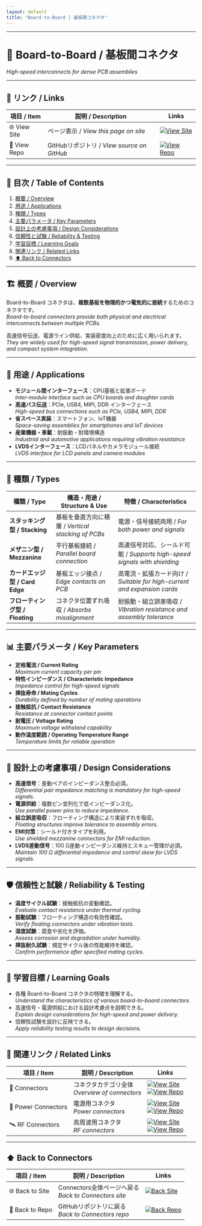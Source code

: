 ```yaml
---
layout: default
title: "Board-to-Board | 基板間コネクタ"
---
```


---

# 🧩 Board-to-Board / 基板間コネクタ
*High-speed interconnects for dense PCB assemblies*

---

## 🔗 リンク / Links

| 項目 / Item | 説明 / Description | Links |
|-------------|-------------------|-------|
| 🌐 View Site | ページ表示 / *View this page on site* | [![View Site](https://img.shields.io/badge/View-Site-brightgreen?style=for-the-badge&logo=githubpages)](https://samizo-aitl.github.io/Edusemi-Plus/Assembly-Integration/Connectors/Board-to-Board/) |
| 📂 View Repo | GitHubリポジトリ / *View source on GitHub* | [![View Repo](https://img.shields.io/badge/View-Repo-blue?style=for-the-badge&logo=github)](https://github.com/Samizo-AITL/Edusemi-Plus/blob/main/Assembly-Integration/Connectors/Board-to-Board.md) |

---

## 📑 目次 / Table of Contents
1. [概要 / Overview](#-概要--overview)  
2. [用途 / Applications](#-用途--applications)  
3. [種類 / Types](#-種類--types)  
4. [主要パラメータ / Key Parameters](#-主要パラメータ--key-parameters)  
5. [設計上の考慮事項 / Design Considerations](#-設計上の考慮事項--design-considerations)  
6. [信頼性と試験 / Reliability & Testing](#-信頼性と試験--reliability--testing)  
7. [学習目標 / Learning Goals](#-学習目標--learning-goals)  
8. [関連リンク / Related Links](#-関連リンク--related-links)  
9. [⬆️ Back to Connectors](#️-back-to-connectors)  

---

## 🏗 概要 / Overview
Board-to-Board コネクタは、**複数基板を物理的かつ電気的に接続**するためのコネクタです。  
*Board-to-board connectors provide both physical and electrical interconnects between multiple PCBs.*  

高速信号伝送、電源ライン供給、実装密度向上のために広く用いられます。  
*They are widely used for high-speed signal transmission, power delivery, and compact system integration.*  

---

## 🎯 用途 / Applications
- **モジュール間インターフェース**：CPU基板と拡張ボード  
  *Inter-module interface such as CPU boards and daughter cards*  
- **高速バス伝送**：PCIe, USB4, MIPI, DDR インターフェース  
  *High-speed bus connections such as PCIe, USB4, MIPI, DDR*  
- **省スペース実装**：スマートフォン、IoT機器  
  *Space-saving assemblies for smartphones and IoT devices*  
- **産業機器・車載**：耐振動・耐環境構造  
  *Industrial and automotive applications requiring vibration resistance*
- **LVDSインターフェース**：LCDパネルやカメラモジュール接続  
  *LVDS interface for LCD panels and camera modules*

---

## 🧩 種類 / Types
| 種類 / Type | 構造・用途 / Structure & Use | 特徴 / Characteristics |
|-------------|-------------------------------|-------------------------|
| **スタッキング型 / Stacking** | 基板を垂直方向に積層 / *Vertical stacking of PCBs* | 電源・信号接続両用 / *For both power and signals* |
| **メザニン型 / Mezzanine** | 平行基板接続 / *Parallel board connection* | 高速信号対応、シールド可能 / *Supports high-speed signals with shielding* |
| **カードエッジ型 / Card Edge** | 基板エッジ接点 / *Edge contacts on PCB* | 高電流・拡張カード向け / *Suitable for high-current and expansion cards* |
| **フローティング型 / Floating** | コネクタ位置ずれ吸収 / *Absorbs misalignment* | 耐振動・組立誤差吸収 / *Vibration resistance and assembly tolerance* |

---

## 📊 主要パラメータ / Key Parameters
- **定格電流 / Current Rating**  
  *Maximum current capacity per pin*  
- **特性インピーダンス / Characteristic Impedance**  
  *Impedance control for high-speed signals*  
- **挿抜寿命 / Mating Cycles**  
  *Durability defined by number of mating operations*  
- **接触抵抗 / Contact Resistance**  
  *Resistance at connector contact points*  
- **耐電圧 / Voltage Rating**  
  *Maximum voltage withstand capability*  
- **動作温度範囲 / Operating Temperature Range**  
  *Temperature limits for reliable operation*  

---

## 🧵 設計上の考慮事項 / Design Considerations
- **高速信号**：差動ペアのインピーダンス整合必須。  
  *Differential pair impedance matching is mandatory for high-speed signals.*  
- **電源供給**：複数ピン並列化で低インピーダンス化。  
  *Use parallel power pins to reduce impedance.*  
- **組立誤差吸収**：フローティング構造により実装ずれを吸収。  
  *Floating structures improve tolerance to assembly errors.*  
- **EMI対策**：シールド付きタイプを利用。  
  *Use shielded mezzanine connectors for EMI reduction.*
- **LVDS差動信号**：100 Ω差動インピーダンス維持とスキュー管理が必須。  
  *Maintain 100 Ω differential impedance and control skew for LVDS signals.*

---

## 🛡 信頼性と試験 / Reliability & Testing
- **温度サイクル試験**：接触抵抗の変動確認。  
  *Evaluate contact resistance under thermal cycling.*  
- **振動試験**：フローティング構造の有効性確認。  
  *Verify floating connectors under vibration tests.*  
- **湿度試験**：腐食や劣化を評価。  
  *Assess corrosion and degradation under humidity.*  
- **挿抜耐久試験**：規定サイクル後の性能維持を確認。  
  *Confirm performance after specified mating cycles.*  

---

## 🎯 学習目標 / Learning Goals
- 各種 Board-to-Board コネクタの特徴を理解する。  
  *Understand the characteristics of various board-to-board connectors.*  
- 高速信号・電源供給における設計考慮点を説明できる。  
  *Explain design considerations for high-speed and power delivery.*  
- 信頼性試験を設計に反映できる。  
  *Apply reliability testing results to design decisions.*  

---

## 🔗 関連リンク / Related Links

| 項目 / Item | 説明 / Description | Links |
|-------------|-------------------|-------|
| 🔌 Connectors | コネクタカテゴリ全体<br>*Overview of connectors* | [![View Site](https://img.shields.io/badge/View-Site-brightgreen?style=for-the-badge&logo=githubpages)](https://samizo-aitl.github.io/Edusemi-Plus/Assembly-Integration/Connectors/) <br> [![View Repo](https://img.shields.io/badge/View-Repo-blue?style=for-the-badge&logo=github)](https://github.com/Samizo-AITL/Edusemi-Plus/tree/main/Assembly-Integration/Connectors) |
| 🔋 Power Connectors | 電源用コネクタ<br>*Power connectors* | [![View Site](https://img.shields.io/badge/View-Site-brightgreen?style=for-the-badge&logo=githubpages)](https://samizo-aitl.github.io/Edusemi-Plus/Assembly-Integration/Connectors/Power/) <br> [![View Repo](https://img.shields.io/badge/View-Repo-blue?style=for-the-badge&logo=github)](https://github.com/Samizo-AITL/Edusemi-Plus/blob/main/Assembly-Integration/Connectors/Power.md) |
| 🛰 RF Connectors | 高周波用コネクタ<br>*RF connectors* | [![View Site](https://img.shields.io/badge/View-Site-brightgreen?style=for-the-badge&logo=githubpages)](https://samizo-aitl.github.io/Edusemi-Plus/Assembly-Integration/Connectors/RF/) <br> [![View Repo](https://img.shields.io/badge/View-Repo-blue?style=for-the-badge&logo=github)](https://github.com/Samizo-AITL/Edusemi-Plus/blob/main/Assembly-Integration/Connectors/RF.md) |

---

## ⬆️ Back to Connectors

| 項目 / Item | 説明 / Description | Links |
|-------------|-------------------|-------|
| 🌐 Back to Site | Connectors全体ページへ戻る<br>*Back to Connectors site* | [![Back Site](https://img.shields.io/badge/⬆️%20Back-Site-brightgreen?style=for-the-badge&logo=githubpages)](https://samizo-aitl.github.io/Edusemi-Plus/Assembly-Integration/Connectors/) |
| 📂 Back to Repo | GitHubリポジトリに戻る<br>*Back to Connectors repo* | [![Back Repo](https://img.shields.io/badge/⬆️%20Back-Repo-blue?style=for-the-badge&logo=github)](https://github.com/Samizo-AITL/Edusemi-Plus/tree/main/Assembly-Integration/Connectors) |
